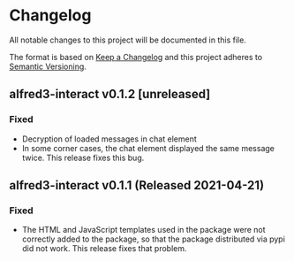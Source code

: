 # Changelog

All notable changes to this project will be documented in this file.

The format is based on [Keep a Changelog](https://keepachangelog.com/en/)
and this project adheres to [Semantic Versioning](https://semver.org/spec/v2.0.0.html).

## alfred3-interact v0.1.2 [unreleased]

### Fixed

- Decryption of loaded messages in chat element
- In some corner cases, the chat element displayed the same message
  twice. This release fixes this bug.

## alfred3-interact v0.1.1 (Released 2021-04-21)

### Fixed

- The HTML and JavaScript templates used in the package were not correctly
  added to the package, so that the package distributed via pypi did
  not work. This release fixes that problem.
